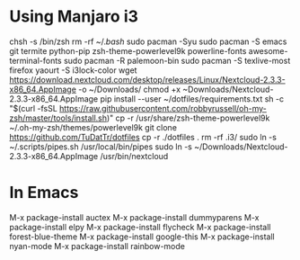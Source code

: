 # Using Manjaro i3

chsh -s /bin/zsh
rm -rf ~/.*bash*
sudo pacman -Syu
sudo pacman -S emacs git termite python-pip zsh-theme-powerlevel9k powerline-fonts awesome-terminal-fonts
sudo pacman -R palemoon-bin
sudo pacman -S texlive-most firefox
yaourt -S i3lock-color
wget https://download.nextcloud.com/desktop/releases/Linux/Nextcloud-2.3.3-x86_64.AppImage -o ~/Downloads/
chmod +x ~Downloads/Nextcloud-2.3.3-x86_64.AppImage
pip install --user ~/dotfiles/requirements.txt
sh -c "$(curl -fsSL https://raw.githubusercontent.com/robbyrussell/oh-my-zsh/master/tools/install.sh)"
cp -r /usr/share/zsh-theme-powerlevel9k ~/.oh-my-zsh/themes/powerlevel9k
git clone https://github.com/TuDatTr/dotfiles
cp -r ./dotfiles .
rm -rf .i3/
sudo ln -s ~/.scripts/pipes.sh /usr/local/bin/pipes
sudo ln -s ~/Downloads/Nextcloud-2.3.3-x86_64.AppImage /usr/bin/nextcloud


# In Emacs

M-x package-install auctex
M-x package-install dummyparens
M-x package-install elpy
M-x package-install flycheck
M-x package-install forest-blue-theme
M-x package-install google-this
M-x package-install nyan-mode
M-x package-install rainbow-mode
